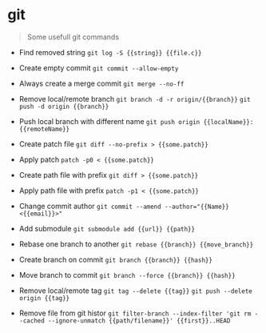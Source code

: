 # git

> Some usefull git commands

- Find removed string
`git log -S {{string}} {{file.c}}`

- Create empty commit
`git commit --allow-empty`

- Always create a merge commit
`git merge --no-ff`

- Remove local/remote branch
`git branch -d -r origin/{{branch}}`
`git push -d origin {{branch}}`

- Push local branch with different name
`git push origin {{localName}}:{{remoteName}}`

- Create patch file
`git diff --no-prefix > {{some.patch}}`

- Apply patch
`patch -p0 < {{some.patch}}`

- Create path file with prefix
`git diff > {{some.patch}}`

- Apply path file with prefix
`patch -p1 < {{some.patch}}`

- Change commit author
`git commit --amend --author="{{Name}} <{{email}}>"`

- Add submodule
`git submodule add {{url}} {{path}}`

- Rebase one branch to another
`git rebase {{branch}} {{move_branch}}`

- Create branch on commit
`git branch {{branch}} {{hash}}`

- Move branch to commit
`git branch --force {{branch}} {{hash}}`

- Remove local/remote tag
`git tag --delete {{tag}}`
`git push --delete origin {{tag}}`

- Remove file from git histor
`git filter-branch --index-filter 'git rm --cached --ignore-unmatch {{path/filename}}' {{first}}..HEAD`
